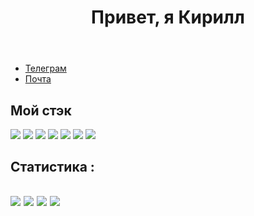 <header>
<h1>Привет, я Кирилл</h1>
</header>
<nav>
<ul>
<li><a href="https://t.me/nkirill_tg">Телеграм</a></li>
<li><a href="mailto:nikitinn.kir@gmail.com">Почта</a></li>
<ul>
</nav>
<main>
<h2>Мой стэк</h2>
<p>
<img src="https://skillicons.dev/icons?i=python">
<img src="https://skillicons.dev/icons?i=django">
<img src="https://skillicons.dev/icons?i=postgres">
<img src="https://skillicons.dev/icons?i=sqlite">
<img src="https://skillicons.dev/icons?i=html">
<img src="https://skillicons.dev/icons?i=css">
<img src="https://skillicons.dev/icons?i=bootstrap">
</p>
<!--   <img src="https://skillicons.dev/icons?i=mysql"> -->
<!--   <img src="https://skillicons.dev/icons?i=flask"> -->
<!--   <img src="https://skillicons.dev/icons?i=fastapi"> -->
<!--   <img src="https://skillicons.dev/icons?i=docker"> -->
<!--   <img src="https://skillicons.dev/icons?i=js"> -->
</main>

<footer>
<!--  <h1>⚙️ Backend разработчик<h1> -->
<!-- <h2>Статистика :<h2>
<img src="https://github-profile-summary-cards.vercel.app/api/cards/profile-details?username=KrakenN7&theme=dark">
<img src="https://github-profile-summary-cards.vercel.app/api/cards/most-commit-language?username=KrakenN7&theme=dark">
<img src="https://github-profile-summary-cards.vercel.app/api/cards/repos-per-language?username=KrakenN7&theme=dark">
<img src="https://github-profile-summary-cards.vercel.app/api/cards/stats?username=KrakenN77&theme=dark"> -->
</footer>

<h2>Статистика :<h2>
<img src="https://github-profile-summary-cards.vercel.app/api/cards/profile-details?username=KrakenN7&theme=dark">
<img src="https://github-profile-summary-cards.vercel.app/api/cards/most-commit-language?username=KrakenN7&theme=dark">
<img src="https://github-profile-summary-cards.vercel.app/api/cards/repos-per-language?username=KrakenN7&theme=dark">
<img src="https://github-profile-summary-cards.vercel.app/api/cards/stats?username=KrakenN7&theme=dark">
